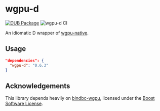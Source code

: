 # wgpu-d

[![DUB Package](https://img.shields.io/dub/v/wgpu-d.svg)](https://code.dlang.org/packages/wgpu-d)
![wgpu-d CI](https://github.com/chances/wgpu-d/workflows/wgpu-d%20CI/badge.svg)

An idiomatic D wrapper of [wgpu-native](https://github.com/gfx-rs/wgpu-native).

## Usage

```json
"dependencies": {
  "wgpu-d": "0.6.3"
}
```

## Acknowledgements

This library depends heavily on [bindbc-wgpu](https://code.dlang.org/packages/bindbc-wgpu), licensed under the [Boost Software License](https://github.com/gecko0307/bindbc-wgpu/blob/master/COPYING).
